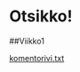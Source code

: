 # Otsikko!

##Viikko1


[komentorivi.txt](https://github.com/selsama/ot-harjoitus/blob/master/viikko1/gitlog.txt)

